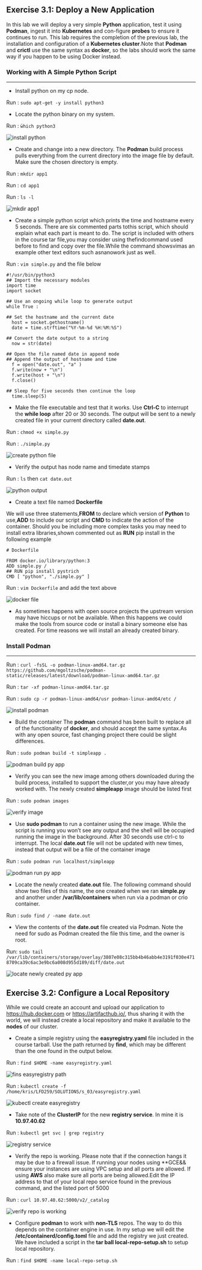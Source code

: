 ## **Exercise 3.1: Deploy a New Application**

In this lab we will deploy a very simple **Python** application, test it using **Podman**, ingest it into **Kubernetes** and con-figure **probes** to ensure it continues to run.  This lab requires the completion of the previous lab, the installation and configuration of a **Kubernetes cluster**.Note that **Podman** and **crictl** use the same syntax as **docker**, so the labs should work the same way if you happen to be using Docker instead.

### **Working with A Simple Python Script**
---
- Install python on my cp node. 

Run : `sudo apt-get -y install python3`

- Locate the python binary on my system.

Run : ̃`which python3`

![install python](./Images/install%20python.PNG)

- Create and change into a new directory. The **Podman** build process pulls everything from the current directory into the image file by default. Make sure the chosen directory is empty.

Run : `mkdir app1`

Run : `cd app1`

Run :  `ls -l`

![mkdir app1](./Images/mkdir%20app1.PNG)

- Create a simple python script which prints the time and hostname every 5 seconds. There are six commented parts tothis script, which should explain what each part is meant to do.  The script is included with others in the course tar file,you may consider using thefindcommand used before to find and copy over the file.While the command showsvimas an example other text editors such asnanowork just as well.

Run : `vim simple.py` and the file below

```
#!/usr/bin/python3
## Import the necessary modules
import time
import socket

## Use an ongoing while loop to generate output
while True :

## Set the hostname and the current date
  host = socket.gethostname()
  date = time.strftime("%Y-%m-%d %H:%M:%S")

## Convert the date output to a string
  now = str(date)

## Open the file named date in append mode
## Append the output of hostname and time
  f = open("date.out", "a" )
  f.write(now + "\n")
  f.write(host + "\n")
  f.close()

## Sleep for five seconds then continue the loop
  time.sleep(5)
```
- Make the file executable and test that it works.  Use **Ctrl-C** to interrupt the **while loop** after 20 or 30 seconds.  The output will be sent to a newly created file in your current directory called **date.out**.

Run : `chmod +x simple.py`

Run : `./simple.py`

![create python file](./Images/create%20python%20file.PNG)

- Verify the output has node name and timedate stamps

Run : `ls`  then  `cat date.out`

![python output](./Images/python%20output.PNG)

- Create a text file named **Dockerfile**

We will use three statements,**FROM** to declare which version of **Python** to use,**ADD** to include our script and **CMD** to indicate the action of the container. Should you be including more complex tasks you may need to install extra libraries,shown commented out as **RUN** pip install in the following example

```
# Dockerfile

FROM docker.io/library/python:3
ADD simple.py /
## RUN pip install pystrich
CMD [ "python", "./simple.py" ]
```

Run : `vim Dockerfile` and add the text above

![docker file](./Images/dockerfile.PNG)

- As sometimes happens with open source projects the upstream version may have hiccups or not be available.  When this happens we could make the tools from source code or install a binary someone else has created. For time reasons we will install an already created binary.

### Install Podman
---

Run : `curl -fsSL -o podman-linux-amd64.tar.gz https://github.com/mgoltzsche/podman-static/releases/latest/download/podman-linux-amd64.tar.gz`

Run : `tar -xf podman-linux-amd64.tar.gz`

Run : `sudo cp -r podman-linux-amd64/usr podman-linux-amd64/etc /`

![install podman](./Images/install%20podman.PNG)

- Build the container The **podman** command has been built to replace all of the functionality of **docker**, and should accept the same syntax.As with any open source, fast changing project there could be slight differences.

Run : `sudo podman build -t simpleapp .`

![podman build py app](./Images/podman%20build%20py%20app.PNG)

- Verify you can see the new image among others downloaded during the build process, installed to support the cluster,or you may have already worked with. The newly created **simpleapp** image should be listed first

Run : `sudo podman images`

![verify image](./Images/verify%20image.PNG)

- Use **sudo podman** to run a container using the new image. While the script is running you won’t see any output and the shell will be occupied running the image in the background. After 30 seconds use ctrl-c to interrupt. The local **date.out** file will not be updated with new times, instead that output will be a file of the container image

Run : `sudo podman run localhost/simpleapp`

![podman run py app](./Images/podman%20run%20py%20app.PNG)

- Locate the newly created **date.out** file.  The following command should show two files of this name, the one created when we ran **simple.py** and another under **/var/lib/containers** when run via a podman or crio container.

Run : `sudo find / -name date.out`

- View the contents of the **date.out** file created via Podman.  Note the need for sudo as Podman created the file this time, and the owner is root. 

Run: `sudo tail /var/lib/containers/storage/overlay/3807e08c315bb4b46abb4e3191f030e4718709ca39c6ac3e9bc6a008d955d189/diff/date.out`

![locate newly created py app](./Images/locate%20newly%20created%20py%20app.PNG)

## **Exercise 3.2: Configure a Local Repository**

While we could create an account and upload our application to https://hub.docker.com or https://artifacthub.io/, thus sharing it with the world, we will instead create a local repository and make it available to the **nodes** of our cluster.

- Create a simple registry using the **easyregistry.yaml** file included in the course tarball.  Use the path returned by **find**, which may be different than the one found in the output below.

Run : `find $HOME -name easyregistry.yaml`

![fins easyregistry path](./Images/fins%20easyregistry%20path.PNG)

Run : `kubectl create -f /home/kris/LFD259/SOLUTIONS/s_03/easyregistry.yaml`

![kubectl create easyregistry](./Images/kubectl%20create%20easyregistry.PNG)

-  Take note of the **ClusterIP** for the new **registry service**. In mine it is **10.97.40.62**

Run : `kubectl get svc | grep registry`

![registry service](./Images/registry%20service.PNG)

- Verify the repo is working.  Please note that if the connection hangs it may be due to a firewall issue.  If running your nodes using **GCE&& ensure your instances are using VPC setup and all ports are allowed.  If using **AWS** also make sure all ports are being allowed.Edit the IP address to that of your local repo service found in the previous command, and the listed port of 5000

Run : `curl 10.97.40.62:5000/v2/_catalog`

![verify repo is working](./Images/verify%20repo%20is%20working.PNG)

- Configure **podman** to work with **non-TLS** repos.  The way to do this depends on the container engine in use.  In my setup we will edit the **/etc/containerd/config.toml** file and add the registry we just created. We have included a script in the **tar ball local-repo-setup.sh** to setup local repository.

Run : `find $HOME -name local-repo-setup.sh`
